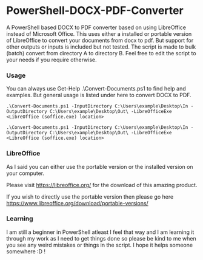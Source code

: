 # PowerShell-DOCX-PDF-Converter
A PowerShell based DOCX to PDF converter based on using LibreOffice instead of Microsoft Office. This uses either a installed or portable version of LibreOffice to convert your documents from docx to pdf. But support for other outputs or inputs is included but not tested. The script is made to bulk (batch) convert from directory A to directory B. Feel free to edit the script to your needs if you require otherwise.

### Usage

You can always use Get-Help .\Convert-Documents.ps1 to find help and examples. But general usage is listed under here to convert DOCX to PDF. 

```
.\Convert-Documents.ps1 -InputDirectory C:\Users\example\Desktop\In -OutputDirectory C:\Users\example\Desktop\Out\ -LibreOfficeExe <LibreOffice (soffice.exe) location>

.\Convert-Documents.ps1 -InputDirectory C:\Users\example\Desktop\In -OutputDirectory C:\Users\example\Desktop\Out\ -LibreOfficeExe <LibreOffice (soffice.exe) location>
```

### LibreOffice
As I said you can either use the portable version or the installed version on your computer. 

Please visit https://libreoffice.org/ for the download of this amazing product. 

If you wish to directly use the portable version then please go here https://www.libreoffice.org/download/portable-versions/

### Learning
I am still a beginner in PowerShell atleast I feel that way and I am learning it through my work as I need to get things done so please be kind to me when you see any weird mistakes or things in the script. I hope it helps someone somewhere :D !
